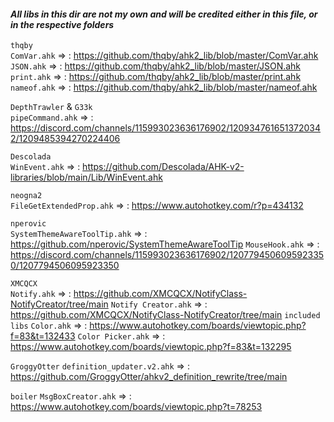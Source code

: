 #### *All libs in this dir are not my own and will be credited either in this file, or in the respective folders*

`thqby`  
`ComVar.ahk`       => : https://github.com/thqby/ahk2_lib/blob/master/ComVar.ahk  
`JSON.ahk`         => : https://github.com/thqby/ahk2_lib/blob/master/JSON.ahk  
`print.ahk`        => : https://github.com/thqby/ahk2_lib/blob/master/print.ahk  
`nameof.ahk`       => : https://github.com/thqby/ahk2_lib/blob/master/nameof.ahk  

`DepthTrawler` & `G33k`  
`pipeCommand.ahk`  => : https://discord.com/channels/115993023636176902/1209347616513720342/1209485394270224406  

`Descolada`  
`WinEvent.ahk`     => : https://github.com/Descolada/AHK-v2-libraries/blob/main/Lib/WinEvent.ahk  

`neogna2`  
`FileGetExtendedProp.ahk` => : https://www.autohotkey.com/r?p=434132  

`nperovic`  
`SystemThemeAwareToolTip.ahk` => : https://github.com/nperovic/SystemThemeAwareToolTip
`MouseHook.ahk`               => : https://discord.com/channels/115993023636176902/1207794506095923350/1207794506095923350

`XMCQCX`  
`Notify.ahk`         => : https://github.com/XMCQCX/NotifyClass-NotifyCreator/tree/main
`Notify Creator.ahk` => : https://github.com/XMCQCX/NotifyClass-NotifyCreator/tree/main
    `included libs`
        `Color.ahk`         => : https://www.autohotkey.com/boards/viewtopic.php?f=83&t=132433
        `Color Picker.ahk`  => : https://www.autohotkey.com/boards/viewtopic.php?f=83&t=132295

`GroggyOtter`
`definition_updater.v2.ahk` => : https://github.com/GroggyOtter/ahkv2_definition_rewrite/tree/main

`boiler`
`MsgBoxCreator.ahk` => : https://www.autohotkey.com/boards/viewtopic.php?t=78253